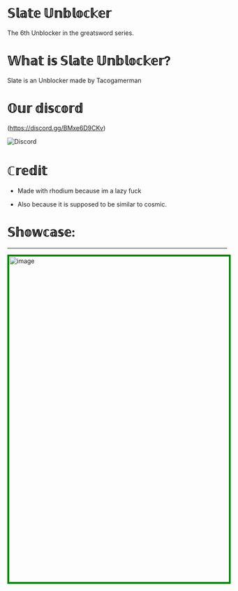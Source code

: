 # 𝕊𝕝𝕒𝕥𝕖 𝕌𝕟𝕓𝕝𝕠𝕔𝕜𝕖𝕣
The 6th Unblocker in the greatsword series.
# 𝕎𝕙𝕒𝕥 𝕚𝕤 𝕊𝕝𝕒𝕥𝕖 𝕌𝕟𝕓𝕝𝕠𝕔𝕜𝕖𝕣?
Slate is an Unblocker made by Tacogamerman
# 𝕆𝕦𝕣 𝕕𝕚𝕤𝕔𝕠𝕣𝕕

(https://discord.gg/BMxe6D9CKv)


![Discord](http://invidget.switchblade.xyz/BMxe6D9CKv)

# ℂ𝕣𝕖𝕕𝕚𝕥 

* Made with rhodium because im a lazy fuck

* Also because it is supposed to be similar to cosmic.

# 𝕊𝕙𝕠𝕨𝕔𝕒𝕤𝕖:
------
<img width="747" alt="image" src="https://github.com/Tacogamerman/Slate-Unblocker/assets/119009502/15b51991-5d45-4c4e-956e-6f566cb8338f" style="border: 4px solid green;">

